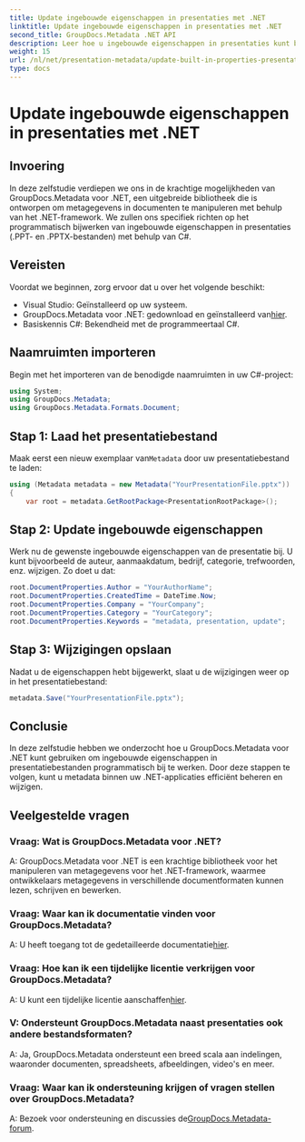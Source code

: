 ```yaml
---
title: Update ingebouwde eigenschappen in presentaties met .NET
linktitle: Update ingebouwde eigenschappen in presentaties met .NET
second_title: GroupDocs.Metadata .NET API
description: Leer hoe u ingebouwde eigenschappen in presentaties kunt bijwerken met behulp van .NET met GroupDocs.Metadata, een veelzijdige bibliotheek voor het manipuleren van metagegevens.
weight: 15
url: /nl/net/presentation-metadata/update-built-in-properties-presentations/
type: docs
---
```

# Update ingebouwde eigenschappen in presentaties met .NET

## Invoering
In deze zelfstudie verdiepen we ons in de krachtige mogelijkheden van GroupDocs.Metadata voor .NET, een uitgebreide bibliotheek die is ontworpen om metagegevens in documenten te manipuleren met behulp van het .NET-framework. We zullen ons specifiek richten op het programmatisch bijwerken van ingebouwde eigenschappen in presentaties (.PPT- en .PPTX-bestanden) met behulp van C#.
## Vereisten
Voordat we beginnen, zorg ervoor dat u over het volgende beschikt:
- Visual Studio: Geïnstalleerd op uw systeem.
-  GroupDocs.Metadata voor .NET: gedownload en geïnstalleerd van[hier](https://releases.groupdocs.com/metadata/net/).
- Basiskennis C#: Bekendheid met de programmeertaal C#.

## Naamruimten importeren
Begin met het importeren van de benodigde naamruimten in uw C#-project:
```csharp
using System;
using GroupDocs.Metadata;
using GroupDocs.Metadata.Formats.Document;
```
## Stap 1: Laad het presentatiebestand
 Maak eerst een nieuw exemplaar van`Metadata` door uw presentatiebestand te laden:
```csharp
using (Metadata metadata = new Metadata("YourPresentationFile.pptx"))
{
    var root = metadata.GetRootPackage<PresentationRootPackage>();
```
## Stap 2: Update ingebouwde eigenschappen
Werk nu de gewenste ingebouwde eigenschappen van de presentatie bij. U kunt bijvoorbeeld de auteur, aanmaakdatum, bedrijf, categorie, trefwoorden, enz. wijzigen. Zo doet u dat:
```csharp
root.DocumentProperties.Author = "YourAuthorName";
root.DocumentProperties.CreatedTime = DateTime.Now;
root.DocumentProperties.Company = "YourCompany";
root.DocumentProperties.Category = "YourCategory";
root.DocumentProperties.Keywords = "metadata, presentation, update";
```
## Stap 3: Wijzigingen opslaan
Nadat u de eigenschappen hebt bijgewerkt, slaat u de wijzigingen weer op in het presentatiebestand:
```csharp
metadata.Save("YourPresentationFile.pptx");
```

## Conclusie
In deze zelfstudie hebben we onderzocht hoe u GroupDocs.Metadata voor .NET kunt gebruiken om ingebouwde eigenschappen in presentatiebestanden programmatisch bij te werken. Door deze stappen te volgen, kunt u metadata binnen uw .NET-applicaties efficiënt beheren en wijzigen.

## Veelgestelde vragen
### Vraag: Wat is GroupDocs.Metadata voor .NET?
A: GroupDocs.Metadata voor .NET is een krachtige bibliotheek voor het manipuleren van metagegevens voor het .NET-framework, waarmee ontwikkelaars metagegevens in verschillende documentformaten kunnen lezen, schrijven en bewerken.
### Vraag: Waar kan ik documentatie vinden voor GroupDocs.Metadata?
 A: U heeft toegang tot de gedetailleerde documentatie[hier](https://tutorials.groupdocs.com/metadata/net/).
### Vraag: Hoe kan ik een tijdelijke licentie verkrijgen voor GroupDocs.Metadata?
 A: U kunt een tijdelijke licentie aanschaffen[hier](https://purchase.groupdocs.com/temporary-license/).
### V: Ondersteunt GroupDocs.Metadata naast presentaties ook andere bestandsformaten?
A: Ja, GroupDocs.Metadata ondersteunt een breed scala aan indelingen, waaronder documenten, spreadsheets, afbeeldingen, video's en meer.
### Vraag: Waar kan ik ondersteuning krijgen of vragen stellen over GroupDocs.Metadata?
 A: Bezoek voor ondersteuning en discussies de[GroupDocs.Metadata-forum](https://forum.groupdocs.com/c/metadata/14).